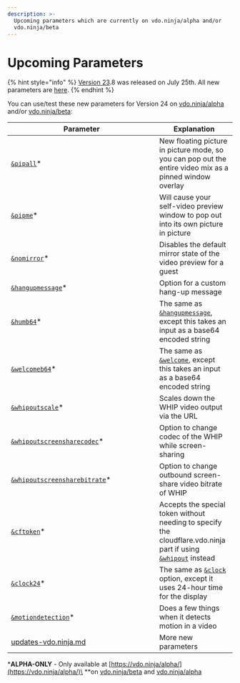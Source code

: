 ```yaml
---
description: >-
  Upcoming parameters which are currently on vdo.ninja/alpha and/or
  vdo.ninja/beta
---
```


# Upcoming Parameters

{% hint style="info" %}
[Version 23](../releases/v23.md).8 was released on July 25th. All new parameters are [here](new-parameters.md).
{% endhint %}

You can use/test these new parameters for Version 24 on [vdo.ninja/alpha](https://vdo.ninja/alpha/) and/or [vdo.ninja/beta](https://vdo.ninja/beta/):

<table><thead><tr><th width="316">Parameter</th><th>Explanation</th></tr></thead><tbody><tr><td><a href="design-parameters/and-pipall-alpha.md"><code>&#x26;pipall</code></a>*</td><td>New floating picture in picture mode, so you can pop out the entire video mix as a pinned window overlay</td></tr><tr><td><a href="design-parameters/and-pipme-alpha.md"><code>&#x26;pipme</code></a>*</td><td>Will cause your self-video preview window to pop out into its own picture in picture</td></tr><tr><td><a href="design-parameters/and-nomirror-alpha.md"><code>&#x26;nomirror</code></a>*</td><td>Disables the default mirror state of the video preview for a guest</td></tr><tr><td><a href="setup-parameters/and-hangupmessage-alpha.md"><code>&#x26;hangupmessage</code></a>*</td><td>Option for a custom hang-up message</td></tr><tr><td><a href="setup-parameters/and-humb64-alpha.md"><code>&#x26;humb64</code></a>*</td><td>The same as <a href="setup-parameters/and-hangupmessage-alpha.md"><code>&#x26;hangupmessage</code></a>, except this takes an input as a base64 encoded string</td></tr><tr><td><a href="setup-parameters/and-welcomeb64-alpha.md"><code>&#x26;welcomeb64</code></a>*</td><td>The same as <a href="../newly-added-parameters/and-welcome.md"><code>&#x26;welcome</code></a>, except this takes an input as a base64 encoded string</td></tr><tr><td><a href="whip-parameters/and-whipoutscale-alpha.md"><code>&#x26;whipoutscale</code></a>*</td><td>Scales down the WHIP video output via the URL</td></tr><tr><td><a href="whip-parameters/and-whipoutscreensharecodec-alpha.md"><code>&#x26;whipoutscreensharecodec</code></a>*</td><td>Option to change codec of the WHIP while screen-sharing</td></tr><tr><td><a href="whip-parameters/and-whipoutscreensharebitrate-alpha.md"><code>&#x26;whipoutscreensharebitrate</code></a>*</td><td>Option to change outbound screen-share video bitrate of WHIP</td></tr><tr><td><a href="whip-parameters/and-cftoken-alpha.md"><code>&#x26;cftoken</code></a>*</td><td>Accepts the special token without needing to specify the cloudflare.vdo.ninja part if using <a href="whip-parameters/and-whipout.md"><code>&#x26;whipout</code></a> instead</td></tr><tr><td><a href="settings-parameters/and-clock24-alpha.md"><code>&#x26;clock24</code></a>*</td><td>The same as <a href="settings-parameters/and-clock.md"><code>&#x26;clock</code></a> option, except it uses 24-hour time for the display</td></tr><tr><td><a href="mixer-scene-parameters/and-motiondetection-alpha.md"><code>&#x26;motiondetection</code></a>*</td><td>Does a few things when it detects motion in a video</td></tr><tr><td><a data-mention href="../updates/updates-vdo.ninja.md">updates-vdo.ninja.md</a></td><td>More new parameters</td></tr></tbody></table>

\***ALPHA-ONLY** - Only available at [https://vdo.ninja/alpha/](https://vdo.ninja/alpha/)\
\*\*on [vdo.ninja/beta](https://vdo.ninja/beta/) and [vdo.ninja/alpha](https://vdo.ninja/alpha/)
